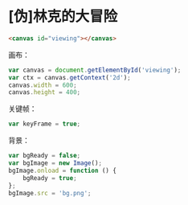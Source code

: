 # [伪]林克的大冒险
```html
<canvas id="viewing"></canvas>
```
画布：
```javascript
var canvas = document.getElementById('viewing');
var ctx = canvas.getContext('2d');
canvas.width = 600;
canvas.height = 400;
```
关键帧：
```javascript
var keyFrame = true;
```
背景：
```javascript
var bgReady = false;
var bgImage = new Image();
bgImage.onload = function () {
    bgReady = true;
};
bgImage.src = 'bg.png';
```